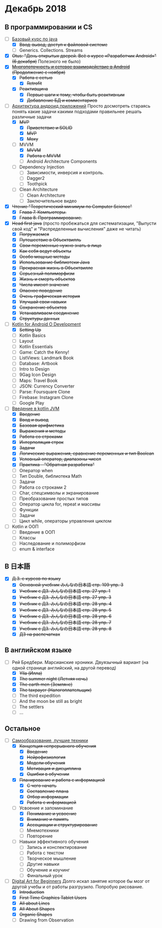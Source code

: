 # Декабрь 2018
## В программировании и CS
- [ ] [Базовый курс по java](https://stepik.org/course/187/syllabus)
    - [x] ~~Ввод-вывод, доступ к файловой системе~~
    - [ ] Generics. Collections. Streams
- [x] ~~Otus: "День открытых дверей. Всё о курсе «Разработчик Android»" (6 декабря)~~ Полезного не было)
- [x] ~~[Многопоточность и сетевое взаимодействие в Android](https://www.coursera.org/learn/android-multithreading-and-network#syllabus) (Продолжение с ноября)~~
    - [x] ~~Работа с сетью~~
        - [x]  ~~Retrofit~~
    - [x] ~~Реактивщина~~
        - [x] ~~Первые шаги к тому, чтобы быть реактивным~~
        - [x] ~~Добавление БД и комментариев~~
- [ ] [Архитектура андроид приложений](https://www.coursera.org/learn/android-app-architecture) Просто досмотреть стараясь понять какие задачи какими подходами правильнее решать различные задачи
    - [x] ~~MVP~~
      - [x] ~~Приветствие и SOLID~~
      - [x] ~~MVP~~
      - [x] ~~Moxy~~
    - [ ] MVVM
      - [x] ~~MVVM~~
      - [x] ~~Работа с MVVM~~
      - [ ] Android Architecture Components
    - [ ] Dependency Injection
      - [ ] Зависимости, инверсия и контроль.
      - [ ] Dagger2
      - [ ] Toothpick
    - [ ] Clean Architecture
      - [ ] Clean Architecture
      - [ ] Заключительное видео
- [x] ~~Чтение "Теоретический минимум по Computer Science"~~
    - [x] ~~Глава 7. Компьютеры.~~
    - [x] ~~Глава 8. Программирование.~~
- [x] ~~Head first java~~ (просто пробежаться для систематизации, "Выпусти свой код" и "Распределенные вычисления" даже не читать)
    - [x] ~~Погружаемся~~
    - [x] ~~Путешествие в Объектвилль~~
    - [x] ~~Свои переменные нужно знать в лицо~~
    - [x] ~~Как себя ведут объекты~~
    - [x] ~~Особо мощные методы~~
    - [x] ~~Использование библиотеки Java~~
    - [x] ~~Прекрасная жизнь в Объектвилле~~
    - [x] ~~Серьезный полиморфизм~~
    - [x] ~~Жизнь и смерть объектов~~
    - [x] ~~Числа имеют значение~~
    - [x] ~~Опасное поведение~~
    - [x] ~~Очень графическая история~~
    - [x] ~~Улучшай свои навыки~~
    - [x] ~~Сохранение объектов~~
    - [x] ~~Устанавливаем соединение~~
    - [x] ~~Структуры данных~~
- [ ] [Kotlin for Android O Development](https://www.udemy.com/kotlinandroid/learn/v4/overview)
  - [x] ~~Setting Up~~
  - [ ] Kotlin Basics
  - [ ] Layout
  - [ ] Kotlin Essentials
  - [ ] Game: Catch the Kenny!
  - [ ] ListViews: Landmark Book
  - [ ] Database: Artbook
  - [ ] Intro to Design
  - [ ] 9Gag Icon Design
  - [ ] Maps: Travel Book
  - [ ] JSON: Currency Converter
  - [ ] Parse: Foursquare Clone
  - [ ] Firebase: Instagram Clone
  - [ ] Google Play
- [ ] [Введение в kotlin JVM](https://stepik.org/course/5448/syllabus)
  - [x] ~~Введение~~
  - [x] ~~Ввод и вывод~~
  - [x] ~~Базовая арифметика~~
  - [x] ~~Выражения и методы~~
  - [x] ~~Работа со строками~~
  - [x] ~~Интерполяция строк~~
  - [x] ~~Задачи~~
  - [x] ~~Логические выражения, сравнение переменных и тип Boolean~~
  - [x] ~~Условный оператор, диапазоны чисел~~
  - [x] ~~Практика - "Обратная разработка"~~
  - [ ] Оператор when
  - [ ] Тип Double, библиотека Math
  - [ ] Задачи
  - [ ] Работа со строками 2
  - [ ] Char, спецсимволы и экранирование
  - [ ] Преобразование простых типов
  - [ ] Оператор цикла for, repeat и массивы
  - [ ] Функции
  - [ ] Задачи
  - [ ] Цикл while, операторы управления циклом
- [ ] Kotlin и ООП
  - [ ] Введение в ООП
  - [ ] Классы
  - [ ] Наследование и полиморфизм
  - [ ] enum & interface
## В 日本語
- [x] ~~Д.З. с курсов по языку~~
    - [x] ~~Основной учебник みんなの日本語 стр. 109 упр. 3~~
    - [x] ~~Учебник с ДЗ. みんなの日本語 стр. 27 упр. 1~~
    - [x] ~~Учебник с ДЗ. みんなの日本語 стр. 27 упр. 3~~
    - [x] ~~Учебник с ДЗ. みんなの日本語 стр. 28 упр. 4~~
    - [x] ~~Учебник с ДЗ. みんなの日本語 стр. 28 упр. 5~~
    - [x] ~~Учебник с ДЗ. みんなの日本語 стр. 28 упр. 6~~
    - [x] ~~Учебник с ДЗ. みんなの日本語 стр. 28 упр. 7~~
    - [x] ~~Учебник с ДЗ. みんなの日本語 стр. 28 упр. 8~~
    - [x] ~~ДЗ на распечатках~~
## В английском языке
- [ ] Рей Бредбери. Марсианские хроники. Двуязычный вариант (на одной странице английский, на другой перевод)
    - [x] ~~Ylla (Илла)~~
    - [x] ~~The summer night (Летняя ночь)~~
    - [x] ~~The earth men (Земляне)~~
    - [x] ~~The taxpayer (Налогоплательщик)~~
    - [ ] The third expedition
    - [ ] And the moon be still as bright
    - [ ] The settlers
    - [ ] ...
## Остальное
- [ ] [Самообразование, лучшие техники](https://4brain.ru/lnd/?cb=lifelearning)
    - [x] ~~Концепция непрерывного обучения~~
        - [x] ~~Введение~~
        - [x] ~~Нейрофизиология~~
        - [x] ~~Модели обучения~~
        - [x] ~~Мотивация и дисциплина~~
        - [x] ~~Ошибки в обучении~~
    - [x] ~~Планирование и работа с информацией~~
        - [x] ~~С чего начать~~
        - [x] ~~Составление плана~~
        - [x] ~~Отбор информации~~
        - [x] ~~Работа с информацией~~
    - [ ] Усвоение и запоминание
        - [x] ~~Понимание и усвоение~~
        - [x] ~~Внимание и память~~
        - [x] ~~Ассоциации и структурирование~~
        - [ ] Мнемотехники
        - [ ] Повторение
    - [ ] Навыки эффективного обучения
        - [ ] Запись и конспектирование
        - [ ] Работа с текстом
        - [ ] Творческое мышление
        - [ ] Другие навыки
        - [ ] Обучение и коучинг
        - [ ] Финальный урок
- [ ] [Digital Art for Beginners](https://www.udemy.com/digital-art-101-from-beginner-to-pro) Долго искал занятие которое бы мозг от другой учебы и от работы разгрузило. Попробую рисование.
  - [x] ~~Introduction~~
  - [x] ~~First Time Graphics Tablet Users~~
  - [x] ~~All about Lines~~
  - [x] ~~All About Shapes~~
  - [x] ~~Organic Shapes~~
  - [ ] Drawing from Observation